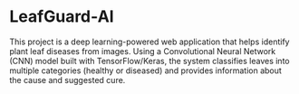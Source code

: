 # LeafGuard-AI
This project is a deep learning-powered web application that helps identify plant leaf diseases from images. Using a Convolutional Neural Network (CNN) model built with TensorFlow/Keras, the system classifies leaves into multiple categories (healthy or diseased) and provides information about the cause and suggested cure.
